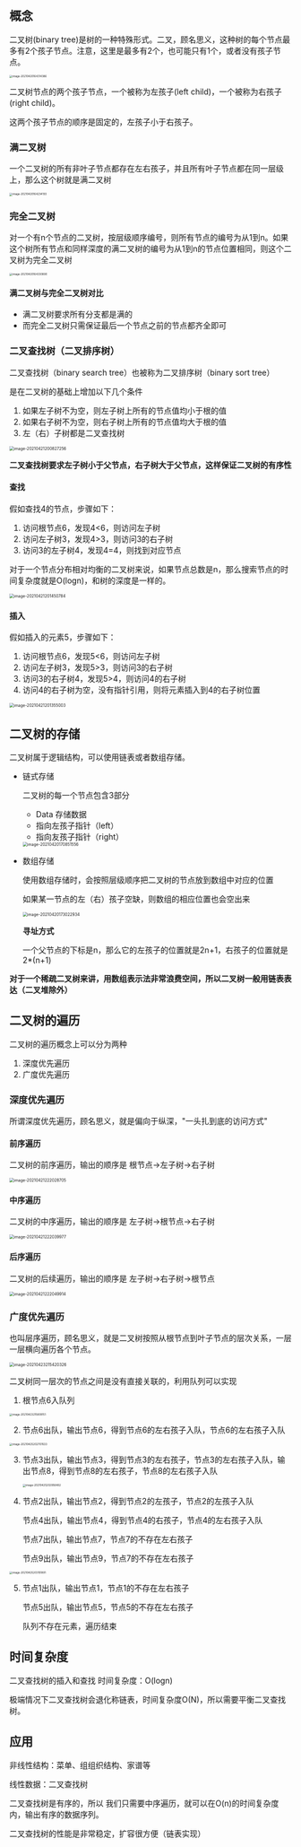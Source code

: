 ## 概念

二叉树(binary tree)是树的一种特殊形式。二叉，顾名思义，这种树的每个节点最多有2个孩子节点。注意，这里是最多有2个，也可能只有1个，或者没有孩子节点。

<img src="https://elgchat-oss.oss-accelerate.aliyuncs.com/elgchat/2021_04_20/image-20210420164314386.png" alt="image-20210420164314386" style="zoom:33%;" />

二叉树节点的两个孩子节点，一个被称为左孩子(left child)，一个被称为右孩子(right child)。

这两个孩子节点的顺序是固定的，左孩子小于右孩子。

### 满二叉树

 一个二叉树的所有非叶子节点都存在左右孩子，并且所有叶子节点都在同一层级上，那么这个树就是满二叉树

<img src="https://elgchat-oss.oss-accelerate.aliyuncs.com/elgchat/2021_04_20/image-20210420164234193.png" alt="image-20210420164234193" style="zoom:33%;" />

### 完全二叉树

对一个有n个节点的二叉树，按层级顺序编号，则所有节点的编号为从1到n。如果这个树所有节点和同样深度的满二叉树的编号为从1到n的节点位置相同，则这个二叉树为完全二叉树

<img src="https://elgchat-oss.oss-accelerate.aliyuncs.com/elgchat/2021_04_20/image-20210420164330890.png" alt="image-20210420164330890" style="zoom:33%;" />



#### 满二叉树与完全二叉树对比

* 满二叉树要求所有分支都是满的
* 而完全二叉树只需保证最后一个节点之前的节点都齐全即可



### 二叉查找树（二叉排序树）

二叉查找树（binary search tree）也被称为二叉排序树（binary sort tree）

是在二叉树的基础上增加以下几个条件

1. 如果左子树不为空，则左子树上所有的节点值均小于根的值
2. 如果右子树不为空，则右子树上所有的节点值均大于根的值
3. 左（右）子树都是二叉查找树

<img src="https://elgchat-oss.oss-accelerate.aliyuncs.com/elgchat/2021_04_21/image-20210421200827256.png" alt="image-20210421200827256" style="zoom:50%;" />

**二叉查找树要求左子树小于父节点，右子树大于父节点，这样保证二叉树的有序性**

#### 查找

假如查找4的节点，步骤如下：

1. 访问根节点6，发现4<6，则访问左子树
2. 访问左子树3，发现4>3，则访问3的右子树
3. 访问3的左子树4，发现4=4，则找到对应节点

对于一个节点分布相对均衡的二叉树来说，如果节点总数是n，那么搜索节点的时间复杂度就是O(logn)，和树的深度是一样的。

<img src="https://elgchat-oss.oss-accelerate.aliyuncs.com/elgchat/2021_04_21/image-20210421201450784.png" alt="image-20210421201450784" style="zoom:50%;" />

#### 插入

假如插入的元素5，步骤如下：

1. 访问根节点6，发现5<6，则访问左子树
2. 访问左子树3，发现5>3，则访问3的右子树
3. 访问3的右子树4，发现5>4，则访问4的右子树
4. 访问4的右子树为空，没有指针引用，则将元素插入到4的右子树位置

<img src="https://elgchat-oss.oss-accelerate.aliyuncs.com/elgchat/2021_04_21/image-20210421201355003.png" alt="image-20210421201355003" style="zoom:50%;" />

## 二叉树的存储

二叉树属于逻辑结构，可以使用链表或者数组存储。

* 链式存储

  二叉树的每一个节点包含3部分

  * Data 存储数据
  * 指向左孩子指针（left）
  * 指向友孩子指针（right）

  <img src="https://elgchat-oss.oss-accelerate.aliyuncs.com/elgchat/2021_04_20/image-20210420170851556.png" alt="image-20210420170851556" style="zoom:50%;" />

* 数组存储

  使用数组存储时，会按照层级顺序把二叉树的节点放到数组中对应的位置

  如果某一节点的左（右）孩子空缺，则数组的相应位置也会空出来

  <img src="https://elgchat-oss.oss-accelerate.aliyuncs.com/elgchat/2021_04_20/image-20210420173022934.png" alt="image-20210420173022934" style="zoom: 50%;" />

  **寻址方式**

  一个父节点的下标是n，那么它的左孩子的位置就是2n+1，右孩子的位置就是2*(n+1)

**对于一个稀疏二叉树来讲，用数组表示法非常浪费空间，所以二叉树一般用链表表达（二叉堆除外）**



## 二叉树的遍历

二叉树的遍历概念上可以分为两种

1. 深度优先遍历
2. 广度优先遍历

### 深度优先遍历

所谓深度优先遍历，顾名思义，就是偏向于纵深，"一头扎到底的访问方式"

#### 前序遍历

二叉树的前序遍历，输出的顺序是 根节点->左子树->右子树

<img src="https://elgchat-oss.oss-accelerate.aliyuncs.com/elgchat/2021_04_21/image-20210421222028705.png" alt="image-20210421222028705" style="zoom:50%;" />

#### 中序遍历

二叉树的中序遍历，输出的顺序是 左子树->根节点->右子树

<img src="https://elgchat-oss.oss-accelerate.aliyuncs.com/elgchat/2021_04_21/image-20210421222039977.png" alt="image-20210421222039977" style="zoom:50%;" />

#### 后序遍历

二叉树的后续遍历，输出的顺序是 左子树->右子树->根节点

<img src="https://elgchat-oss.oss-accelerate.aliyuncs.com/elgchat/2021_04_21/image-20210421222049914.png" alt="image-20210421222049914" style="zoom:50%;" />

### 广度优先遍历

也叫层序遍历，顾名思义，就是二叉树按照从根节点到叶子节点的层次关系，一层一层横向遍历各个节点。

<img src="https://elgchat-oss.oss-accelerate.aliyuncs.com/elgchat/2021_04_23/image-20210423215420326.png" alt="image-20210423215420326" style="zoom:50%;" />

二叉树同一层次的节点之间是没有直接关联的，利用队列可以实现

1. 根节点6入队列

<img src="https://elgchat-oss.oss-accelerate.aliyuncs.com/elgchat/2021_04_23/image-20210423215809151.png" alt="image-20210423215809151" style="zoom: 33%;" />

2. 节点6出队，输出节点6，得到节点6的左右孩子入队，节点6的左右孩子入队

<img src="https://elgchat-oss.oss-accelerate.aliyuncs.com/elgchat/2021_04_25/image-20210425202707633.png" alt="image-20210425202707633" style="zoom:33%;" />

3. 节点3出队，输出节点3，得到节点3的左右孩子，节点3的左右孩子入队，输出节点8，得到节点8的左右孩子，节点8的左右孩子入队

   <img src="https://elgchat-oss.oss-accelerate.aliyuncs.com/elgchat/2021_04_25/image-20210425202956482.png" alt="image-20210425202956482" style="zoom:33%;" />

4. 节点2出队，输出节点2，得到节点2的左孩子，节点2的左孩子入队

   节点4出队，输出节点4，得到节点4的右孩子，节点4的左右孩子入队

   节点7出队，输出节点7，节点7的不存在左右孩子

   节点9出队，输出节点9，节点7的不存在左右孩子

<img src="https://elgchat-oss.oss-accelerate.aliyuncs.com/elgchat/2021_04_25/image-20210425203151891.png" alt="image-20210425203151891" style="zoom:33%;" />

5. 节点1出队，输出节点1，节点1的不存在左右孩子

   节点5出队，输出节点5，节点5的不存在左右孩子

   队列不存在元素，遍历结束



## 时间复杂度

二叉查找树的插入和查找 时间复杂度：O(logn)

极端情况下二叉查找树会退化称链表，时间复杂度O(N)，所以需要平衡二叉查找树。



## 应用

非线性结构：菜单、组组织结构、家谱等

线性数据：二叉查找树

二叉查找树是有序的，所以 我们只需要中序遍历，就可以在O(n)的时间复杂度内，输出有序的数据序列。

二叉查找树的性能是非常稳定，扩容很方便（链表实现）